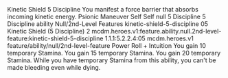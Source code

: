 <ability>
  <name>Kinetic Shield</name>
  <cost>5 Discipline</cost>
  <flavor>You manifest a force barrier that absorbs incoming kinetic energy.</flavor>
  <keywords>
    <keyword>Psionic</keyword>
  </keywords>
  <type>Maneuver</type>
  <distance>Self</distance>
  <target>Self</target>
  <metadata>
    <class>null</class>
    <cost>5 Discipline</cost>
    <cost_amount>5</cost_amount>
    <cost_resource>Discipline</cost_resource>
    <feature_type>ability</feature_type>
    <file_dpath>Null/2nd-Level Features</file_dpath>
    <item_id>kinetic-shield-5-discipline</item_id>
    <item_index>05</item_index>
    <item_name>Kinetic Shield (5 Discipline)</item_name>
    <level>2</level>
    <scc>mcdm.heroes.v1:feature.ability.null.2nd-level-feature:kinetic-shield-5-discipline</scc>
    <scdc>1.1.1:5.2.2.4:05</scdc>
    <source>mcdm.heroes.v1</source>
    <type>feature/ability/null/2nd-level-feature</type>
  </metadata>
  <effects>
    <effect type="roll">
      <roll>Power Roll + Intuition</roll>
      <t1>You gain 10 temporary Stamina.</t1>
      <t2>You gain 15 temporary Stamina.</t2>
      <t3>You gain 20 temporary Stamina.</t3>
    </effect>
    <effect type="mundane">While you have temporary Stamina from this ability, you can&apos;t be made bleeding even while dying.</effect>
  </effects>
</ability>

